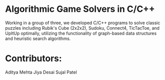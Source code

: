 # Algorithmic Game Solvers in C/C++
Working in a group of three, we developed C/C++ programs to solve classic puzzles including Rubik's Cube (2x2x2), Sudoku, Connect4, TicTacToe, and UpItUp optimally, utilizing the functionality of graph-based data structures and heuristic search algorithms. 

# Contributors:
Aditya Mehta
Jiya Desai
Sujal Patel
